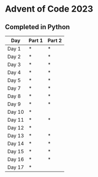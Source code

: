 # Advent of Code 2023
## Completed in Python

| Day    | Part 1 | Part 2 |
|--------|--------|--------|
| Day 1  | *      | *      |
| Day 2  | *      | *      |
| Day 3  | *      | *      |
| Day 4  | *      | *      |
| Day 5  | *      | *      |
| Day 7  | *      | *      |
| Day 8  | *      | *      |
| Day 9  | *      | *      |
| Day 10 | *      |        |
| Day 11 | *      | *      |
| Day 12 | *      |        |
| Day 13 | *      | *      |
| Day 14 | *      | *      |
| Day 15 | *      | *      |
| Day 16 | *      | *      |
| Day 17 | *      |        |
